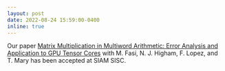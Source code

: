 ```yaml
---
layout: post
date: 2022-08-24 15:59:00-0400
inline: true
---
```


Our paper [Matrix Multiplication in Multiword Arithmetic: Error Analysis and Application to GPU Tensor Cores](http://eprints.maths.manchester.ac.uk/2862/) with M. Fasi, N. J. Higham, F. Lopez, and T. Mary has been accepted at SIAM SISC.
